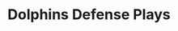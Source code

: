 ---
layout: playbook
title: Dolphins Defense Plays
team: dolphins
unit: defense
permalink: /dolphins/defense/
---